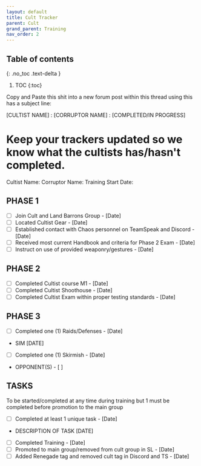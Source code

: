 ```yaml
---
layout: default
title: Cult Tracker
parent: Cult
grand_parent: Training
nav_order: 2
---
```



## Table of contents
{: .no_toc .text-delta }

1. TOC
{:toc}

Copy and Paste this shit into a new forum post within this thread using this has a subject line:

[CULTIST NAME] : [CORRUPTOR NAME] : [COMPLETED/IN PROGRESS]

# Keep your trackers updated so we know what the cultists has/hasn't completed.
Cultist Name:
Corruptor Name:
Training Start Date:


## PHASE 1
- [ ] Join Cult and Land Barrons Group - [Date]
- [ ] Located Cultist Gear - [Date]
- [ ] Established contact with Chaos personnel on TeamSpeak and Discord - [Date]
- [ ] Received most current Handbook and criteria for Phase 2 Exam - [Date]
- [ ] Instruct on use of provided weaponry/gestures - [Date]

## PHASE 2
- [ ] Completed Cultist course M1 - [Date]
- [ ] Completed Cultist Shoothouse - [Date]
- [ ] Completed Cultist Exam within proper testing standards - [Date]

## PHASE 3
- [ ] Completed one (1) Raids/Defenses - [Date]
* SIM [DATE]
- [ ] Completed one (1) Skirmish - [Date]
* OPPONENT(S) - [ ]

## TASKS
To be started/completed at any time during training but 1 must be completed before promotion to the main group
- [ ] Completed at least 1 unique task - [Date]
* DESCRIPTION OF TASK [DATE]


- [ ] Completed Training - [Date]
- [ ] Promoted to main group/removed from cult group in SL - [Date]
- [ ] Added Renegade tag and removed cult tag in Discord and TS - [Date]
